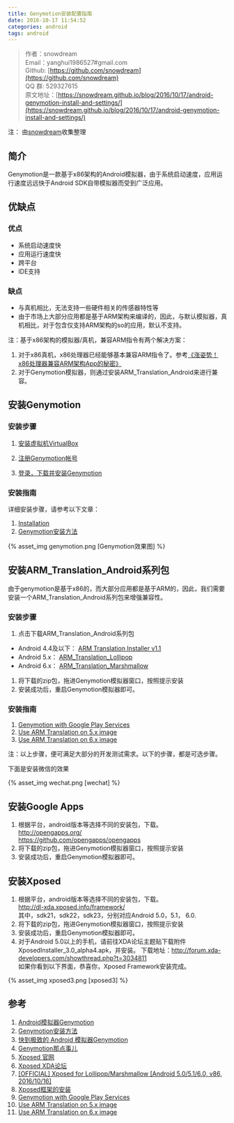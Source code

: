 ```yaml
---
title: Genymotion安装配置指南
date: 2016-10-17 11:54:52
categories: android
tags: android
---
```

>作者：snowdream   
>Email：yanghui1986527#gmail.com    
>Github: [https://github.com/snowdream](https://github.com/snowdream)   
>QQ 群: 529327615        
>原文地址：[https://snowdream.github.io/blog/2016/10/17/android-genymotion-install-and-settings/](https://snowdream.github.io/blog/2016/10/17/android-genymotion-install-and-settings/)

注： 由[snowdream](https://github.com/snowdream)收集整理

## 简介
Genymotion是一款基于x86架构的Android模拟器，由于系统启动速度，应用运行速度远远快于Android SDK自带模拟器而受到广泛应用。

## 优缺点
### 优点
* 系统启动速度快
* 应用运行速度快
* 跨平台
* IDE支持

### 缺点
* 与真机相比，无法支持一些硬件相关的传感器特性等
* 由于市场上大部分应用都是基于ARM架构来编译的，因此，与默认模拟器，真机相比，对于包含仅支持ARM架构的so的应用，默认不支持。

注：基于x86架构的模拟器/真机，兼容ARM指令有两个解决方案：
1. 对于x86真机，x86处理器已经能够基本兼容ARM指令了。参考[《涨姿势！x86处理器兼容ARM架构App的秘密》](http://blog.csdn.net/hshl1214/article/details/50972589)
1. 对于Genymotion模拟器，则通过安装ARM_Translation_Android来进行兼容。

## 安装Genymotion
### 安装步骤
1. [安装虚拟机VirtualBox  ](https://www.virtualbox.org/wiki/Downloads)

1. [注册Genymotion帐号](https://www.genymotion.com/account/create/)

1. [登录，下载并安装Genymotion](https://www.genymotion.com/download/)

### 安装指南
详细安装步骤，请参考以下文章：
1. [Installation](https://docs.genymotion.com/Content/01_Get_Started/Installation.htm)
1. [Genymotion安装方法](http://www.jianshu.com/p/cb0e43e0996e)

{% asset_img genymotion.png [Genymotion效果图] %}

## 安装ARM_Translation_Android系列包
由于genymotion是基于x86的，而大部分应用都是基于ARM的，因此，我们需要安装一个ARM_Translation_Android系列包来增强兼容性。

### 安装步骤
1. 点击下载ARM_Translation_Android系列包
 * Android 4.4及以下：     [ARM Translation Installer v1.1](http://www.mirrorcreator.com/files/0ZIO8PME/Genymotion-ARM-Translation_v1.1.zip_links)
 * Android 5.x： [ARM_Translation_Lollipop](https://mega.nz/#!Mt8kyBxa!iVJYC7eI7ruLVoaarWIa85QOm_VlH53G0knVGpoSlAE)
 * Android 6.x： [ARM_Translation_Marshmallow](https://mega.nz/#!p4lFlCZR!TFsb8dMqNdAJjKoCDPDDvNtcQdEB0-KkVlTgQVwG20s)
1. 将下载的zip包，拖进Genymotion模拟器窗口，按照提示安装
1. 安装成功后，重启Genymotion模拟器即可。

### 安装指南
1. [Genymotion with Google Play Services](https://gist.github.com/wbroek/9321145)
1. [Use ARM Translation on 5.x image](http://23pin.logdown.com/posts/294446-genymotion-use-arm-translation-on-5x-image)
1. [Use ARM Translation on 6.x image](http://23pin.logdown.com/posts/691046-genymotion-use-arm-translation-on-6x-image)

注：以上步骤，便可满足大部分的开发测试需求。以下的步骤，都是可选步骤。

下面是安装微信的效果

{% asset_img wechat.png [wechat] %}


## 安装Google Apps
1. 根据平台，android版本等选择不同的安装包，下载。  
http://opengapps.org/   
https://github.com/opengapps/opengapps
1. 将下载的zip包，拖进Genymotion模拟器窗口，按照提示安装
1. 安装成功后，重启Genymotion模拟器即可。

## 安装Xposed
1. 根据平台，android版本等选择不同的安装包，下载。  
http://dl-xda.xposed.info/framework/    
其中，sdk21，sdk22，sdk23，分别对应Android 5.0，5.1， 6.0.
1. 将下载的zip包，拖进Genymotion模拟器窗口，按照提示安装
1. 安装成功后，重启Genymotion模拟器即可。
1. 对于Android 5.0以上的手机，请前往XDA论坛主题贴下载附件 XposedInstaller_3.0_alpha4.apk，并安装。
下载地址：http://forum.xda-developers.com/showthread.php?t=3034811   
如果你看到以下界面，恭喜你，Xposed Framework安装完成。

{% asset_img xposed3.png [xposed3] %}

## 参考
1. [Android模拟器Genymotion](http://www.jianshu.com/p/82afc1c0212e)
1. [Genymotion安装方法](http://www.jianshu.com/p/cb0e43e0996e)
1. [快到极致的 Android 模拟器Genymotion](http://www.jianshu.com/p/7e87693e1dcd)
1. [Genymotion那点事儿](http://www.jianshu.com/p/66ec5295fc65)
1. [Xposed 官网](http://repo.xposed.info/)
1. [Xposed XDA论坛](http://forum.xda-developers.com/xposed)
1. [[OFFICIAL] Xposed for Lollipop/Marshmallow [Android 5.0/5.1/6.0, v86, 2016/10/16]](http://forum.xda-developers.com/showthread.php?t=3034811)
1. [Xposed框架的安装](https://snowdream.github.io/blog/2016/09/02/android-install-xposed-framework/)
1. [Genymotion with Google Play Services](https://gist.github.com/wbroek/9321145)
1. [Use ARM Translation on 5.x image](http://23pin.logdown.com/posts/294446-genymotion-use-arm-translation-on-5x-image)
1. [Use ARM Translation on 6.x image](http://23pin.logdown.com/posts/691046-genymotion-use-arm-translation-on-6x-image)
